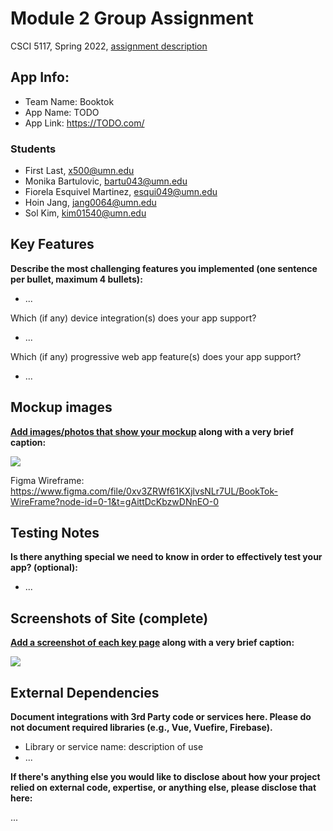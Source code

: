 # Module 2 Group Assignment

CSCI 5117, Spring 2022, [assignment description](https://canvas.umn.edu/courses/355584/pages/project-2)

## App Info:

* Team Name: Booktok
* App Name: TODO
* App Link: <https://TODO.com/>

### Students

* First Last, x500@umn.edu
* Monika Bartulovic, bartu043@umn.edu
* Fiorela Esquivel Martinez, esqui049@umn.edu
* Hoin Jang, jang0064@umn.edu
* Sol Kim, kim01540@umn.edu


## Key Features

**Describe the most challenging features you implemented
(one sentence per bullet, maximum 4 bullets):**

* ...

Which (if any) device integration(s) does your app support?

* ...

Which (if any) progressive web app feature(s) does your app support?

* ...



## Mockup images

**[Add images/photos that show your mockup](https://stackoverflow.com/questions/10189356/how-to-add-screenshot-to-readmes-in-github-repository) along with a very brief caption:**

![](https://media.giphy.com/media/26ufnwz3wDUli7GU0/giphy.gif)

Figma Wireframe: https://www.figma.com/file/0xv3ZRWf61KXjlvsNLr7UL/BookTok-WireFrame?node-id=0-1&t=gAittDcKbzwDNnEO-0


## Testing Notes

**Is there anything special we need to know in order to effectively test your app? (optional):**

* ...



## Screenshots of Site (complete)

**[Add a screenshot of each key page](https://stackoverflow.com/questions/10189356/how-to-add-screenshot-to-readmes-in-github-repository)
along with a very brief caption:**

![](https://media.giphy.com/media/o0vwzuFwCGAFO/giphy.gif)



## External Dependencies

**Document integrations with 3rd Party code or services here.
Please do not document required libraries (e.g., Vue, Vuefire, Firebase).**

* Library or service name: description of use
* ...

**If there's anything else you would like to disclose about how your project
relied on external code, expertise, or anything else, please disclose that
here:**

...
